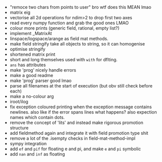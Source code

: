 - "remoce two chars from points to user" bro wtf does this MEAN lmao
- matrix eig
- vectorise all 2d operations for ndim>2 to drop first two axes
- read every numpy function and grab the good ones LMAO
- colour more prints (generic field, rational, empty list?)
- implement _MatrixAt
- linspace/logspace/arange as field mat methods.
- make field stringify take all objects to string, so it can homogenise
- optimise stringify
- shortened matrix print
- short and long themselves used with `with` for dflting.
- `ans` has attributes
- make 'prog' nicely handle errors
- make a good readme
- make 'prog' parser good lmao
- parse all filenames at the start of execution (but obv still check before each)
- make a no-colour arg
- iroot/ilog
- fix exception coloured printing when the exception message contains newlines.
    also like if the error spans lines what happens? also expection names which
    contain dots.
- remove the concept of 'lits' and instead make rigorous promotion structure
- add fieldmethod again and integrate it with field promotion type shit
- remove a lot of the .isempty checks in field-mat-method-impl
- sympy integration
- add `ef` and `pif` for floating e and pi, and make `e` and `pi` symbolic
- add `nan` and `inf` as floating
